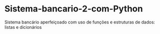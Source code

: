 # Sistema-bancario-2-com-Python
Sistema bancário aperfeiçoado com uso de funções e estruturas de dados: listas e dicionários
